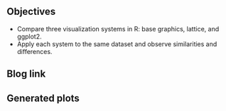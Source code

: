 ## Objectives
- Compare three visualization systems in R: base graphics, lattice, and ggplot2.
- Apply each system to the same dataset and observe similarities and differences.

## Blog link

## Generated plots 
